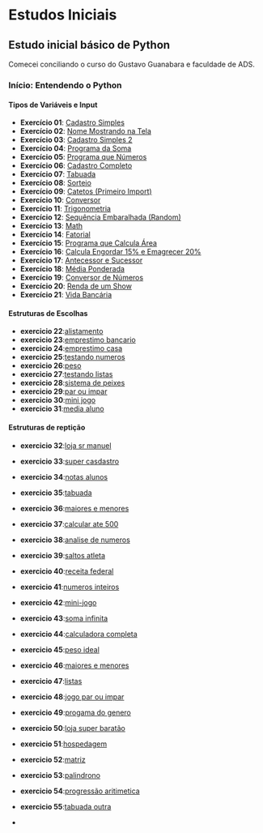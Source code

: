 # Estudos Iniciais

## Estudo inicial básico de Python

Comecei conciliando o curso do Gustavo Guanabara e faculdade de ADS.

### Início: Entendendo o Python

#### Tipos de Variáveis e Input

- **Exercício 01**: [Cadastro Simples](https://github.com/Lucasvinipy/come-o-dos-estudos/blob/main/download/script%20python/01.py)
- **Exercício 02**: [Nome Mostrando na Tela](https://github.com/Lucasvinipy/come-o-dos-estudos/blob/main/download/script%20python/02.py)
- **Exercício 03**: [Cadastro Simples 2](https://github.com/Lucasvinipy/come-o-dos-estudos/blob/main/download/script%20python/03.py)
- **Exercício 04**: [Programa da Soma](https://github.com/Lucasvinipy/come-o-dos-estudos/blob/main/download/script%20python/04.py)
- **Exercício 05**: [Programa que Números](https://github.com/Lucasvinipy/come-o-dos-estudos/blob/main/download/script%20python/05.py)
- **Exercício 06**: [Cadastro Completo](https://github.com/Lucasvinipy/come-o-dos-estudos/blob/main/download/script%20python/06.py)
- **Exercício 07**: [Tabuada](https://github.com/Lucasvinipy/come-o-dos-estudos/blob/main/download/script%20python/07.py)
- **Exercício 08**: [Sorteio](https://github.com/Lucasvinipy/come-o-dos-estudos/blob/main/download/script%20python/08.py)
- **Exercício 09**: [Catetos (Primeiro Import)](https://github.com/Lucasvinipy/come-o-dos-estudos/blob/main/download/script%20python/09.py)
- **Exercício 10**: [Conversor](https://github.com/Lucasvinipy/come-o-dos-estudos/blob/main/download/script%20python/10.py)
- **Exercício 11**: [Trigonometria](https://github.com/Lucasvinipy/come-o-dos-estudos/blob/main/download/script%20python/11.py)
- **Exercício 12**: [Sequência Embaralhada (Random)](https://github.com/Lucasvinipy/come-o-dos-estudos/blob/main/download/script%20python/12.py)
- **Exercício 13**: [Math](https://github.com/Lucasvinipy/come-o-dos-estudos/blob/main/download/script%20python/13.py)
- **Exercício 14**: [Fatorial](https://github.com/Lucasvinipy/come-o-dos-estudos/blob/main/download/script%20python/14.py)
- **Exercício 15**: [Programa que Calcula Área](https://github.com/Lucasvinipy/come-o-dos-estudos/blob/main/download/script%20python/15.py)
- **Exercício 16**: [Calcula Engordar 15% e Emagrecer 20%](https://github.com/Lucasvinipy/come-o-dos-estudos/blob/main/download/script%20python/16.py)
- **Exercício 17**: [Antecessor e Sucessor](https://github.com/Lucasvinipy/come-o-dos-estudos/blob/main/download/script%20python/17.py)
- **Exercício 18**: [Média Ponderada](https://github.com/Lucasvinipy/come-o-dos-estudos/blob/main/download/script%20python/18.py)
- **Exercício 19**: [Conversor de Números](https://github.com/Lucasvinipy/come-o-dos-estudos/blob/main/download/script%20python/19.py)
- **Exercício 20**: [Renda de um Show](https://github.com/Lucasvinipy/come-o-dos-estudos/blob/main/download/script%20python/20.py)
- **Exercício 21**: [Vida Bancária](https://github.com/Lucasvinipy/come-o-dos-estudos/blob/main/download/script%20python/21.py)

#### Estruturas de Escolhas

- **exercicio 22**:[alistamento](https://github.com/Lucasvinipy/come-o-dos-estudos/blob/main/download/script%20python/22.py)
- **exercicio 23**:[emprestimo bancario](https://github.com/Lucasvinipy/come-o-dos-estudos/blob/main/download/script%20python/23.py)
- **exercicio 24**:[emprestimo casa](https://github.com/Lucasvinipy/come-o-dos-estudos/blob/main/download/script%20python/24.py)
- **exercicio 25**:[testando numeros](https://github.com/Lucasvinipy/come-o-dos-estudos/blob/main/download/script%20python/25.py)
- **exercicio 26**:[peso](https://github.com/Lucasvinipy/come-o-dos-estudos/blob/main/download/script%20python/26.py)
- **exercicio 27**:[testando listas](https://github.com/Lucasvinipy/come-o-dos-estudos/blob/main/download/script%20python/27.py)
- **exercicio 28**:[sistema de peixes](https://github.com/Lucasvinipy/come-o-dos-estudos/blob/main/download/script%20python/28.py)
- **exercicio 29**:[par ou impar](https://github.com/Lucasvinipy/come-o-dos-estudos/blob/main/download/script%20python/29.py)
- **exercicio 30**:[mini jogo](https://github.com/Lucasvinipy/come-o-dos-estudos/blob/main/download/script%20python/30.py)
- **exercicio 31**:[media aluno](https://github.com/Lucasvinipy/come-o-dos-estudos/blob/main/download/script%20python/31.py)

#### Estruturas de reptição

- **exercicio 32**:[loja sr manuel](https://github.com/Lucasvinipy/come-o-dos-estudos/blob/main/download/script%20python/32.py)
- **exercicio 33**:[super casdastro](https://github.com/Lucasvinipy/come-o-dos-estudos/blob/main/download/script%20python/33.py)
- **exercicio 34**:[notas alunos](https://github.com/Lucasvinipy/come-o-dos-estudos/blob/main/download/script%20python/34.py)
- **exercicio 35**:[tabuada](https://github.com/Lucasvinipy/come-o-dos-estudos/blob/main/download/script%20python/35.py)
- **exercicio 36**:[maiores e menores](https://github.com/Lucasvinipy/come-o-dos-estudos/blob/main/download/script%20python/36.py)
- **exercicio 37**:[calcular ate 500](https://github.com/Lucasvinipy/come-o-dos-estudos/blob/main/download/script%20python/37.py)
- **exercicio 38**:[analise de numeros](https://github.com/Lucasvinipy/come-o-dos-estudos/blob/main/download/script%20python/38.py)
- **exercicio 39**:[saltos atleta](https://github.com/Lucasvinipy/come-o-dos-estudos/blob/main/download/script%20python/39.py)
- **exercicio 40**:[receita federal](https://github.com/Lucasvinipy/come-o-dos-estudos/blob/main/download/script%20python/40.py)
- **exercicio 41**:[numeros inteiros](https://github.com/Lucasvinipy/come-o-dos-estudos/blob/main/download/script%20python/41.py)
- **exercicio 42**:[mini-jogo](https://github.com/Lucasvinipy/come-o-dos-estudos/blob/main/download/script%20python/42.PY)
- **exercicio 43**:[soma infinita](https://github.com/Lucasvinipy/come-o-dos-estudos/blob/main/download/script%20python/43.PY)
- **exercicio 44**:[calculadora completa](https://github.com/Lucasvinipy/come-o-dos-estudos/blob/main/download/script%20python/44.py)
- **exercicio 45**:[peso ideal](https://github.com/Lucasvinipy/come-o-dos-estudos/blob/main/download/script%20python/45.py)
- **exercicio 46**:[maiores e menores](https://github.com/Lucasvinipy/come-o-dos-estudos/blob/main/download/script%20python/46.py)
- **exercicio 47**:[listas](https://github.com/Lucasvinipy/come-o-dos-estudos/blob/main/download/script%20python/47.py)
- **exercicio 48**:[jogo par ou impar](https://github.com/Lucasvinipy/come-o-dos-estudos/blob/main/download/script%20python/48.py)
- **exercicio 49**:[progama do genero](https://github.com/Lucasvinipy/come-o-dos-estudos/blob/main/download/script%20python/49.py)
- **exercicio 50**:[loja super baratão](https://github.com/Lucasvinipy/come-o-dos-estudos/blob/main/download/script%20python/50.py)
- **exercicio 51**:[hospedagem](https://github.com/Lucasvinipy/come-o-dos-estudos/blob/main/download/script%20python/51.py)
- **exercicio 52**:[matriz](https://github.com/Lucasvinipy/come-o-dos-estudos/blob/main/download/script%20python/52.py)
- **exercicio 53**:[palindrono](https://github.com/Lucasvinipy/come-o-dos-estudos/blob/main/download/script%20python/53.py)
- **exercicio 54**:[progressão aritimetica](https://github.com/Lucasvinipy/come-o-dos-estudos/blob/main/download/script%20python/54.py)
- **exercicio 55**:[tabuada outra](https://github.com/Lucasvinipy/come-o-dos-estudos/blob/main/download/script%20python/56.py)

- 

